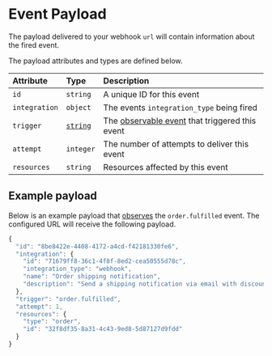 # Event Payload

The payload delivered to your webhook `url` will contain information about the fired event.

The payload attributes and types are defined below.

| **Attribute** | **Type** | **Description** |
| :--- | :--- | :--- |
| `id` | `string` | A unique ID for this event |
| `integration` | `object` | The events `integration_type` being fired |
| `trigger` | [`string`](observable-events.md) | The [observable event](observable-events.md) that triggered this event |
| `attempt` | `integer` | The number of attempts to deliver this event |
| `resources` | `string` | Resources affected by this event |

## Example payload

Below is an example payload that [observes](observable-events.md) the `order.fulfilled` event. The configured URL will receive the following payload.

```javascript
{
  "id": "8be8422e-4408-4172-a4cd-f42181330fe6",
  "integration": {
    "id": "71679ff8-36c1-4f8f-8ed2-cea50555d78c",
    "integration_type": "webhook",
    "name": "Order shipping notification",
    "description": "Send a shipping notification via email with discount code."
  },
  "trigger": "order.fulfilled",
  "attempt": 1,
  "resources": {
    "type": "order",
    "id": "32f8df35-8a31-4c43-9ed8-5d87127d9fdd"
  }
}
```

